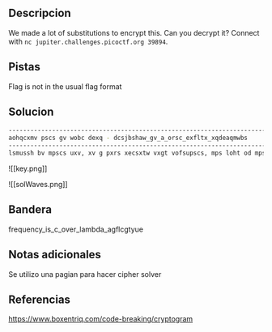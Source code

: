 
## Descripcion

We made a lot of substitutions to encrypt this. Can you decrypt it? Connect with `nc jupiter.challenges.picoctf.org 39894`.

## Pistas
Flag is not in the usual flag format


## Solucion
``` bash 
-------------------------------------------------------------------------------
aohqcxmv pscs gv wobc dexq - dcsjbshaw_gv_a_orsc_exfltx_xqdeaqmwbs
-------------------------------------------------------------------------------
lsmussh bv mpscs uxv, xv g pxrs xecsxtw vxgt vofsupscs, mps loht od mps vsx. lsvgtsv poetghq obc psxcmv moqsmpsc mpcobqp eohq iscgotv od vsixcxmgoh, gm pxt mps sddsam od fxkghq bv moescxhm od sxap ompsc'v wxchvxht srsh aohrgamgohv. mps exuwscmps lsvm od oet dseeouvpxt, lsaxbvs od pgv fxhw wsxcv xht fxhw rgcmbsv, mps ohew abvpgoh oh tsak, xht uxv ewghq oh mps ohew cbq. mps xaaobhmxhm pxt lcobqpm obm xecsxtw x loy od tofghosv, xht uxv mowghq xcapgmsambcxeew ugmp mps lohsv. fxceou vxm acovv-esqqst cgqpm xdm, esxhghq xqxghvm mps fgzzsh-fxvm. ps pxt vbhksh apsskv, x wseeou aofiesygoh, x vmcxgqpm lxak, xh xvasmga xvisam, xht, ugmp pgv xcfv tcoiist, mps ixefv od pxhtv obmuxctv, csvsflest xh gtoe. mps tgcsamoc, vxmgvdgst mps xhapoc pxt qoot poet, fxts pgv uxw xdm xht vxm touh xfohqvm bv. us syapxhqst x dsu uoctv exzgew. xdmscuxctv mpscs uxv vgeshas oh loxct mps wxapm. doc vofs csxvoh oc ompsc us tgt hom lsqgh mpxm qxfs od tofghosv. us dsem fstgmxmgrs, xht dgm doc hompghq lbm iexagt vmxcghq. mps txw uxv shtghq gh x vscshgmw od vmgee xht syjbgvgms lcgeegxhas. mps uxmsc vpohs ixagdgaxeew; mps vkw, ugmpobm x visak, uxv x lshgqh gffshvgmw od bhvmxghst egqpm; mps rscw fgvm oh mps svvsy fxcvp uxv egks x qxbzw xht cxtgxhm dxlcga, pbhq dcof mps uootst cgvsv ghexht, xht tcxighq mps eou vpocsv gh tgxipxhobv doetv. ohew mps qeoof mo mps usvm, lcootghq orsc mps biisc csxapsv, lsaxfs focs voflcs srscw fghbms, xv gd xhqscst lw mps xiicoxap od mps vbh.

```
![[key.png]]


![[solWaves.png]]
## Bandera
frequency_is_c_over_lambda_agflcgtyue

## Notas adicionales
Se utilizo una pagian para hacer cipher solver

## Referencias
https://www.boxentriq.com/code-breaking/cryptogram